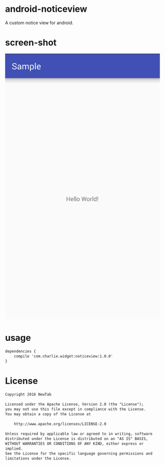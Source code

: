 # android-noticeview
A custom notice view for android.

# screen-shot
![](snapshot/screenshot.gif)

# usage
```
dependencies {
    compile 'com.charlie.widget:noticeview:1.0.0'
}
```
# License

    Copyright 2016 NewTab

    Licensed under the Apache License, Version 2.0 (the "License");
    you may not use this file except in compliance with the License.
    You may obtain a copy of the License at

        http://www.apache.org/licenses/LICENSE-2.0

    Unless required by applicable law or agreed to in writing, software
    distributed under the License is distributed on an "AS IS" BASIS,
    WITHOUT WARRANTIES OR CONDITIONS OF ANY KIND, either express or implied.
    See the License for the specific language governing permissions and
    limitations under the License.
